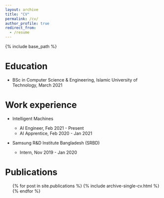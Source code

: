 ```yaml
---
layout: archive
title: "CV"
permalink: /cv/
author_profile: true
redirect_from:
  - /resume
---
```


{% include base_path %}

Education
======
* BSc in Computer Science & Engineering, Islamic University of Technology, March 2021

Work experience
======
* Intelligent Machines
  * AI Engineer, Feb 2021 - Present
  * AI Apprentice, Feb 2020 - Jan 2021

* Samsung R&D Institute Bangladesh (SRBD)
  * Intern, Nov 2019 - Jan 2020

Publications
======
  <ul>{% for post in site.publications %}
    {% include archive-single-cv.html %}
  {% endfor %}</ul>